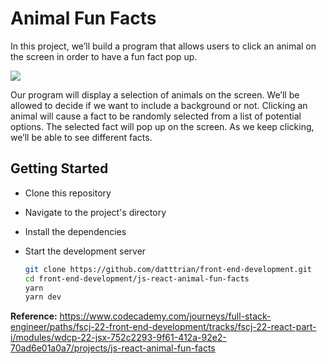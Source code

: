 # Animal Fun Facts

In this project, we’ll build a program that allows users to click an
animal on the screen in order to have a fun fact pop up.

![](https://content.codecademy.com/courses/React/react_jsx_project_preview.gif)

Our program will display a selection of animals on the screen. We’ll be
allowed to decide if we want to include a background or not. Clicking an
animal will cause a fact to be randomly selected from a list of
potential options. The selected fact will pop up on the screen. As we
keep clicking, we’ll be able to see different facts.

## Getting Started

- Clone this repository
- Navigate to the project's directory
- Install the dependencies
- Start the development server

   ``` bash
   git clone https://github.com/datttrian/front-end-development.git
   cd front-end-development/js-react-animal-fun-facts
   yarn
   yarn dev
   ```

**Reference:** https://www.codecademy.com/journeys/full-stack-engineer/paths/fscj-22-front-end-development/tracks/fscj-22-react-part-i/modules/wdcp-22-jsx-752c2293-9f61-412a-92e2-70ad6e01a0a7/projects/js-react-animal-fun-facts
